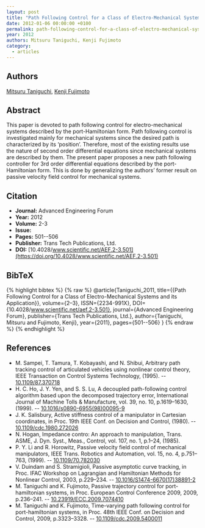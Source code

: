 ```yaml
---
layout: post
title: "Path Following Control for a Class of Electro-Mechanical Systems and its Application"
date: 2012-01-06 00:00:00 +0100
permalink: path-following-control-for-a-class-of-electro-mechanical-systems-and-its-application
year: 2012
authors: Mitsuru Taniguchi, Kenji Fujimoto
category:
  - articles
---
```

 
## Authors
[Mitsuru Taniguchi](authors/mitsuru_taniguchi), [Kenji Fujimoto](authors/kenji_fujimoto)
 
## Abstract
This paper is devoted to path following control for electro-mechanical systems described by the port-Hamiltonian form. Path following control is investigated mainly for mechanical systems since the desired path is characterized by its ‘position’. Therefore, most of the existing results use the nature of second order differential equations since mechanical systems are described by them. The present paper proposes a new path following controller for 3rd order differential equations described by the port-Hamiltonian form. This is done by generalizing the authors’ former result on passive velocity field control for mechanical systems.
 
## Citation
- **Journal:** Advanced Engineering Forum
- **Year:** 2012
- **Volume:** 2-3
- **Issue:** 
- **Pages:** 501--506
- **Publisher:** Trans Tech Publications, Ltd.
- **DOI:** [10.4028/www.scientific.net/AEF.2-3.501](https://doi.org/10.4028/www.scientific.net/AEF.2-3.501)
 
## BibTeX
{% highlight bibtex %}
{% raw %}
@article{Taniguchi_2011,
  title={{Path Following Control for a Class of Electro-Mechanical Systems and its Application}},
  volume={2–3},
  ISSN={2234-991X},
  DOI={10.4028/www.scientific.net/aef.2-3.501},
  journal={Advanced Engineering Forum},
  publisher={Trans Tech Publications, Ltd.},
  author={Taniguchi, Mitsuru and Fujimoto, Kenji},
  year={2011},
  pages={501--506}
}
{% endraw %}
{% endhighlight %}
 
## References
- M. Sampei, T. Tamura, T. Kobayashi, and N. Shibui, Arbitrary path tracking control of articulated vehicles using nonlinear control theory, IEEE Transaction on Control Systems Technology, (1995). -- [10.1109/87.370718](https://doi.org/10.1109/87.370718)
- H. C. Ho, J. Y. Yen, and S. S. Lu, A decoupled path-following control algorithm based upon the decomposed trajectory error, International Journal of Machine Tolls & Manufacture, vol. 39, no. 10, p.1619–1630, (1999). -- [10.1016/s0890-6955(98)00095-9](https://doi.org/10.1016/s0890-6955(98)00095-9)
- J. K. Salisbury, Active stiffness control of a manipulator in Cartesian coordinates, in Proc. 19th IEEE Conf. on Decision and Control, (1980). -- [10.1109/cdc.1980.272026](https://doi.org/10.1109/cdc.1980.272026)
- N. Hogan, Impedance contro: An approach to manipulation, Trans. ASME, J. Dyn. Syst., Meas., Control, vol. 107, no. 1, p.1–24, (1985).
- P. Y. Li and R. Horowitz, Passive velocity field control of mechanical manipulators, IEEE Trans. Robotics and Automation, vol. 15, no. 4, p.751–763, (1999). -- [10.1109/70.782030](https://doi.org/10.1109/70.782030)
- V. Duindam and S. Stramigioli, Passive asymptotic curve tracking, in Proc. IFAC Workshop on Lagrangian and Hamiltonian Methods for Nonlinear Control, 2003, p.229–234. -- [10.1016/S1474-6670(17)38891-2](https://doi.org/10.1016/S1474-6670(17)38891-2)
- M. Taniguchi and K. Fujimoto, Passive trajectory control for port-hamiltonian systems, in Proc. European Control Conference 2009, 2009, p.236–241. -- [10.23919/ECC.2009.7074410](https://doi.org/10.23919/ECC.2009.7074410)
- M. Taniguchi and K. Fujimoto, Time-varying path following control for port-hamiltonian systems, in Proc. 48th IEEE Conf. on Decision and Control, 2009, p.3323–3328. -- [10.1109/cdc.2009.5400011](https://doi.org/10.1109/cdc.2009.5400011)

